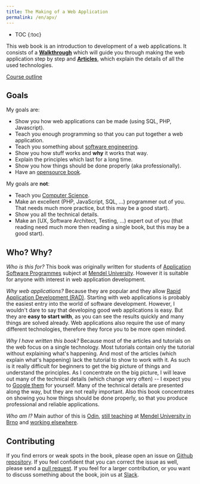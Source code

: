```yaml
---
title: The Making of a Web Application
permalink: /en/apv/
---
```


* TOC
{:toc}

This web book is an introduction to development of a web applications. It consists of a
[**Walkthrough**](/en/apv/walkthrough/) which will guide you through making the
web application step by step and [**Articles**](/en/apv/articles/), which explain the
details of all the used technologies.

[Course outline](/en/apv/course/)

## Goals
My goals are:
- Show you how web applications can be made (using SQL, PHP, Javascript).
- Teach you enough programming so that you can put together a web application.
- Teach you something about [software engineering](/en/apv/articles/programming/#software-engineering).
- Show you how stuff works and **why** it works that way.
- Explain the principles which last for a long time.
- Show you how things should be done properly (aka professionally).
- Have an [opensource book](todo).

My goals are **not**:
- Teach you [Computer Science](/en/apv/articles/programming/#computer-science).
- Make an excellent (PHP, JavaScript, SQL, ...) programmer out of you. That needs much more practice, but this
may be a good start).
- Show you all the technical details.
- Make an [UX, Software Architect, Testing, ...) expert out of you (that reading need much more then reading a single book,
but this may be a good start).

## Who? Why?
*Who is this for?* This book was originally written for students of
[Application Software Programmes](http://ects-prog.mendelu.cz/en/plan6937/predmet88060) subject
at [Mendel University](https://is.mendelu.cz/). However it is suitable for anyone
with interest in web application development.

*Why web applications?* Because they are popular and they
allow [Rapid Application Development (RAD)](https://en.wikipedia.org/wiki/Rapid_application_development).
Starting with web applications is probably the easiest entry into the world of software development.
However, I wouldn't dare to say that developing good web applications is easy. But they are **easy to
start with**, as you can see the results quickly and many things are solved already. Web applications
also require the use of many different technologies, therefore they force you to be more open minded.

*Why I have written this book?* Because most of the articles and tutorials on the web focus on a single technology.
Most tutorials contain only the tutorial without explaining what's happening. And most of the articles (which
explain what's happening) lack the tutorial to show to work with it. As such is it really difficult for
beginners to get the big picture of things and understand the principles. As I concentrate on the
big picture, I will leave out many of the technical details (which change very often) -- I expect
you to [Google them](http://lmgtfy.com/) for yourself. Many of the technical details are presented
along the way, but they are not really important. Also this book concentrates on showing you how things
should be done properly, so that you produce professional and reliable applications.

*Who am I?* Main author of this is [Odin](todo), [still teaching](http://is.mendelu.cz/lide/clovek.pl?id=22586)
at [Mendel University in Brno](http://mendelu.cz/en/) and [working elsewhere](https://linkedin.com/in/odinuv).

## Contributing
If you find errors or weak spots in the book, please open an issue on [Github repository](todo). If you feel
confident that you can correct the issue as well, please send a
[pull request](https://help.github.com/articles/using-pull-requests/). If you feel for
a larger contribution, or you want to discuss something about the book, join us at [Slack](todo).

